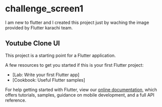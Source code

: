 # challenge_screen1

I am new to flutter and I created this project just by waching the image provided by Flutter karachi team.
## Youtube Clone UI

This project is a starting point for a Flutter application.

A few resources to get you started if this is your first Flutter project:

- [Lab: Write your first Flutter app]
- [Cookbook: Useful Flutter samples]

For help getting started with Flutter, view our
[online documentation](https://flutter.dev/docs), which offers tutorials,
samples, guidance on mobile development, and a full API reference.
